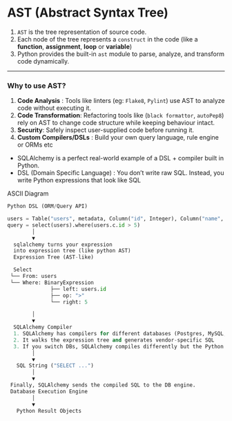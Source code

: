 # AST (Abstract Syntax Tree)
1. `AST` is the tree representation of source code.
2. Each node of the tree represents a `construct` in the code (like a **function**, **assignment**, **loop** or **variable**)
3. Python provides the built-in `ast` module to parse, analyze, and transform code dynamically.

---

### Why to use AST?
1. **Code Analysis** : Tools like linters (eg: `Flake8`, `Pylint`) use AST to analyze code without executing it.
2. **Code Transformation**: Refactoring tools like (`black formattor`, `autoPep8`) rely on AST to change code structure while
keeping behaviour intact.
3. **Security**: Safely inspect user-supplied code before running it.
4. **Custom Compilers/DSLs** : Build your own query language, rule engine or ORMs etc
- SQLAlchemy is a perfect real-world example of a DSL + compiler built in Python.
- DSL (Domain Specific Language) : You don’t write raw SQL. Instead, you write Python expressions that look like SQL

ASCII Diagram
```python
Python DSL (ORM/Query API)

users = Table("users", metadata, Column("id", Integer), Column("name", String))
query = select(users).where(users.c.id > 5)
        │
        ▼
  sqlalchemy turns your expression
  into expression tree (like python AST)
  Expression Tree (AST-like)

  Select
 └── From: users
 └── Where: BinaryExpression
              ├── left: users.id
              ├── op: ">"
              └── right: 5

        │
        ▼
  SQLAlchemy Compiler
  1. SQLAlchemy has compilers for different databases (Postgres, MySQL, MSSQL).
  2. It walks the expression tree and generates vendor-specific SQL
  3. If you switch DBs, SQLAlchemy compiles differently but the Python DSL stays the same.
        │
        ▼
   SQL String ("SELECT ...")
        │
        ▼
 Finally, SQLAlchemy sends the compiled SQL to the DB engine.
 Database Execution Engine
        │
        ▼
   Python Result Objects
```

